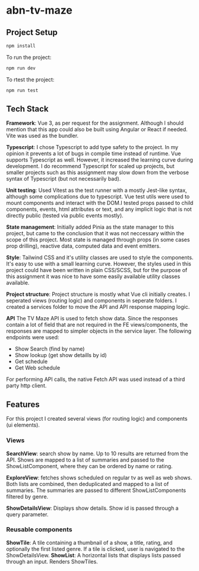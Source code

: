 # abn-tv-maze


## Project Setup

```sh
npm install
```
To run the project:
```sh
npm run dev
```

To rtest the project:
```sh
npm run test
```

## Tech Stack
**Framework**: Vue 3, as per request for the assignment. Although I should mention that this app could also be built using Angular or React if needed. Vite was used as the bundler.

**Typescript**: I chose Typescript to add type safety to the project. In my opinion it prevents a lot of bugs in compile time instead of runtime. Vue supports Typescript as well. However, it increased the learning curve during development. I do recommend Typescript for scaled up projects, but smaller projects such as this assignment may slow down from the verbose syntax of Typescript (but not necessarily bad).

**Unit testing**: Used Vitest as the test runner with a mostly Jest-like syntax, although some complications due to typescript. Vue test utils were used to mount components and interact with the DOM.I tested props passed to child components, events, html attributes or text, and any implicit logic that is not directly public (tested via public events mostly).

**State management**: Initially added Pinia as the state manager to this project, but came to the conclusion that it was not neccessary within the scope of this project. Most state is managed through props (in some cases prop drilling), reactive data, computed data and event emitters. 

**Style**: Tailwind CSS and it's utility classes are used to style the components. It's easy to use with a small learning curve. However, the styles used in this project could have been written in plain CSS/SCSS, but for the purpose of this assignment it was nice to have some easily available utility classes available.

**Project structure**: Project structure is mostly what Vue cli initially creates. I seperated views (routing logic) and components in seperate folders. I created a services folder to move the API and API response mapping logic. 

**API**
The TV Maze API is used to fetch show data. Since the responses contain a lot of field that are not required in the FE views/components, the responses are mapped to simpler objects in the service layer.
The following endpoints were used:
- Show Search (find by name)
- Show lookup (get show detaills by id)
- Get schedule
- Get Web schedule

For performing API calls, the native Fetch API was used instead of a third party http client. 


## Features
For this project I created several views (for routing logic) and components (ui elements).
### Views
**SearchView**: search show by name. Up to 10 results are returned from the API. Shows are mapped to a list of summaries and passed to the ShowListComponent, where they can be ordered by name or rating.

**ExploreView**: fetches shows scheduled on regular tv as well as web shows. Both lists are combined, then deduplicated and mapped to a list of summaries. The summaries are passed to different ShowListComponents filtered by genre.

**ShowDetailsView**: Displays show details. Show id is passed through a query parameter.

### Reusable components
**ShowTile**: A tile containing a thumbnail of a show, a title, rating, and optionally the first listed genre. If a tile is clicked, user is navigated to the ShowDetailsView. 
**ShowList**: A horizontal lists that displays lists passed through an input. Renders ShowTiles.


